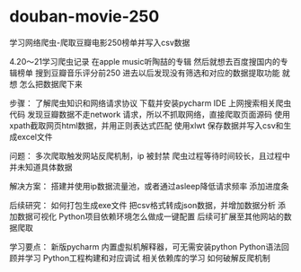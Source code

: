 # douban-movie-250
学习网络爬虫-爬取豆瓣电影250榜单并写入csv数据

4.20～21学习爬虫记录
在apple music听陶喆的专辑
然后就想去百度搜国内的专辑榜单
搜到豆瓣音乐评分前250
进去以后发现没有筛选和对应的数据提取功能
就想 怎么把数据爬下来

步骤：
了解爬虫知识和网络请求协议
下载并安装pycharm IDE
上网搜索相关爬虫代码
发现豆瓣数据不走network 请求，所以不抓取网络，直接爬取页面源码
使用 xpath截取网页html数据，并用正则表达式匹配
使用xlwt 保存数据并写入csv和生成excel文件

问题：
多次爬取触发网站反爬机制，ip 被封禁
爬虫过程等待时间较长，且过程中并未知道具体数据

解决方案：
搭建并使用ip数据流量池，或者通过asleep降低请求频率
添加进度条

后续研究：
如何打包生成exe文件
把csv格式转成json数据，并增加数据分析
添加数据可视化
Python项目依赖环境怎么做成一键配置
后续可扩展至其他网站的数据爬取

学习要点：
新版pycharm 内置虚拟机解释器，可无需安装python
Python语法回顾并学习
Python工程构建和对应调试
相关依赖库的学习
如何破解反爬机制

